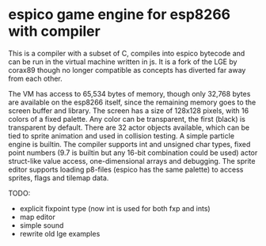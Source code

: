 # espico game engine for esp8266 with compiler

This is a compiler with a subset of C, compiles into espico bytecode and can be run in the virtual machine written in js.
It is a fork of the LGE by corax89 though no longer compatible as concepts has diverted far away from each other.
 
The VM has access to 65,534 bytes of memory, though only 32,768 bytes are available on the esp8266 itself, since the remaining memory goes to the screen buffer and library. 
The screen has a size of 128x128 pixels, with 16 colors of a fixed palette. Any color can be transparent, the first (black) is transparent by default. There are 32 actor objects available, which can be tied to sprite animation and used in collision testing. A simple particle engine is builtin. The compiler supports int and unsigned char types, fixed point numbers (9.7 is builtin but any 16-bit combination could be used) actor struct-like value access, one-dimensional arrays and debugging.
The sprite editor supports loading p8-files (espico has the same palette) to access sprites, flags and tilemap data.

TODO:
- explicit fixpoint type (now int is used for both fxp and ints)
- map editor
- simple sound
- rewrite old lge examples

